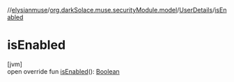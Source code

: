 //[elysianmuse](../../../index.md)/[org.darkSolace.muse.securityModule.model](../index.md)/[UserDetails](index.md)/[isEnabled](is-enabled.md)

# isEnabled

[jvm]\
open override fun [isEnabled](is-enabled.md)(): [Boolean](https://kotlinlang.org/api/latest/jvm/stdlib/kotlin/-boolean/index.html)

